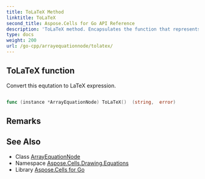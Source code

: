 ```yaml
---
title: ToLaTeX Method 
linktitle: ToLaTeX
second_title: Aspose.Cells for Go API Reference
description: 'ToLaTeX method. Encapsulates the function that represents tolatex in Go.'
type: docs
weight: 200
url: /go-cpp/arrayequationnode/tolatex/
---
```


## ToLaTeX function

Convert this equtation to LaTeX expression.

```go

func (instance *ArrayEquationNode) ToLaTeX()  (string,  error) 

```

## Remarks


## See Also

* Class [ArrayEquationNode](../)
* Namespace [Aspose.Cells.Drawing.Equations](../../)
* Library [Aspose.Cells for Go](../../../)
